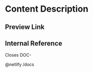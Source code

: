<!-- 
When changing something in a file, our linting system `vale`, will treat the whole file as changed and will lint it. 
In this case, follow the instructions from vale and fix the linting issues. 
If there are too many errors, ask the tech writer in PR comment to fix the issues.
Read more about working with vale in the contribution guidelines: https://github.com/loft-sh/vcluster-docs/blob/main/CONTRIBUTING.md#style-guide-automation-style-guide-automation
-->
# Content Description
<!-- Brief overview of changes (1-2 sentences) -->


## Preview Link 
<!-- The preview link from Netlify needs `/docs` appended after it.
If you want the preview link to be available in the Linear issue, you must include the word `preview` in the markdown link name [Document Preview](https://netlify.preview/docs/xxxx). -->


## Internal Reference
<!--Add the GitHub or Linear ticket reference-->
Closes DOC-

@netlify /docs

